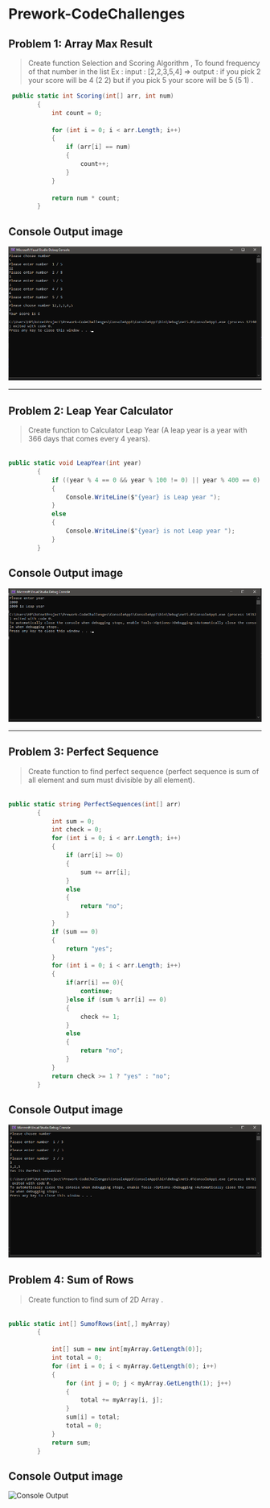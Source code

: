 # Prework-CodeChallenges

## Problem 1: Array Max Result

> Create function Selection and Scoring Algorithm , To found frequency of that number in the list Ex :  input : [2,2,3,5,4] => output : if you pick 2 your score will be 4 (2 2) but if you pick 5 your score will be 5 (5 1) .

```C#
 public static int Scoring(int[] arr, int num)
        {
            int count = 0;

            for (int i = 0; i < arr.Length; i++)
            {
                if (arr[i] == num)
                {
                    count++;
                }
            }

            return num * count;
        }
```

## Console Output image 

![Console Output](./img/Prop1.png)

------

## Problem 2: Leap Year Calculator

> Create function to Calculator Leap Year (A leap year is a year with 366 days that comes every 4 years).

```C#

public static void LeapYear(int year)
        {
            if ((year % 4 == 0 && year % 100 != 0) || year % 400 == 0)
            {
                Console.WriteLine($"{year} is Leap year ");
            }
            else
            {
                Console.WriteLine($"{year} is not Leap year ");
            }
        }

```

## Console Output image 

![Console Output](./img/prop2.png)

------

## Problem 3: Perfect Sequence

> Create function to find perfect sequence (perfect sequence is sum of all element and sum must divisible by all element).

```C#

public static string PerfectSequences(int[] arr)
        {
            int sum = 0;
            int check = 0;
            for (int i = 0; i < arr.Length; i++)
            {
                if (arr[i] >= 0)
                {
                    sum += arr[i];
                }
                else
                {
                    return "no";
                }
            }
            if (sum == 0)
            {
                return "yes";
            }
            for (int i = 0; i < arr.Length; i++)
            {
                if(arr[i] == 0){
                    continue;
                }else if (sum % arr[i] == 0)
                {
                    check += 1;
                }
                else
                {
                    return "no";
                }
            }
            return check >= 1 ? "yes" : "no";
        }

```

## Console Output image 

![Console Output](./img/prop3.png)


## Problem 4: Sum of Rows

> Create function to find sum of 2D Array . 

```C#

public static int[] SumofRows(int[,] myArray)
        {

            int[] sum = new int[myArray.GetLength(0)];
            int total = 0;
            for (int i = 0; i < myArray.GetLength(0); i++)
            {
                for (int j = 0; j < myArray.GetLength(1); j++)
                {
                    total += myArray[i, j];
                }
                sum[i] = total;
                total = 0;
            }
            return sum;
        }

```

## Console Output image 

![Console Output](./img/prop4.png.jpg)